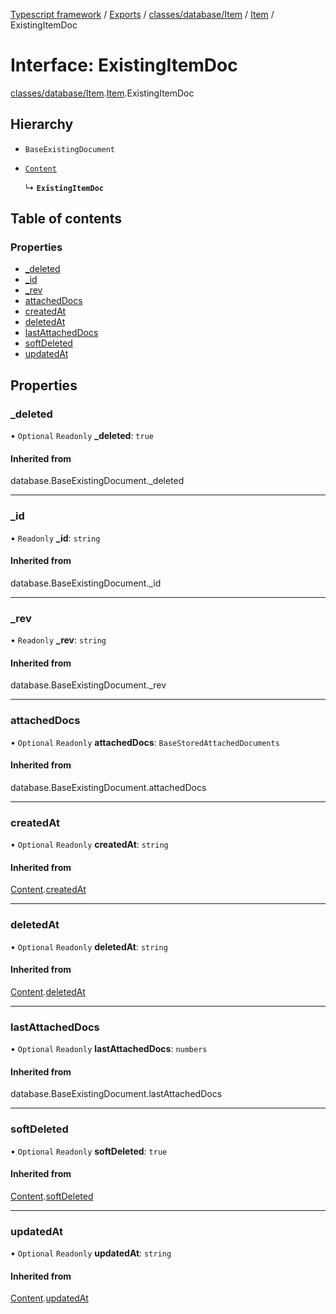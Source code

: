 [Typescript framework](../index.md) / [Exports](../modules.md) / [classes/database/Item](../modules/classes_database_Item.md) / [Item](../modules/classes_database_Item.Item.md) / ExistingItemDoc

# Interface: ExistingItemDoc

[classes/database/Item](../modules/classes_database_Item.md).[Item](../modules/classes_database_Item.Item.md).ExistingItemDoc

## Hierarchy

- `BaseExistingDocument`

- [`Content`](classes_database_Item.Item.Content.md)

  ↳ **`ExistingItemDoc`**

## Table of contents

### Properties

- [\_deleted](classes_database_Item.Item.ExistingItemDoc.md#_deleted)
- [\_id](classes_database_Item.Item.ExistingItemDoc.md#_id)
- [\_rev](classes_database_Item.Item.ExistingItemDoc.md#_rev)
- [attachedDocs](classes_database_Item.Item.ExistingItemDoc.md#attacheddocs)
- [createdAt](classes_database_Item.Item.ExistingItemDoc.md#createdat)
- [deletedAt](classes_database_Item.Item.ExistingItemDoc.md#deletedat)
- [lastAttachedDocs](classes_database_Item.Item.ExistingItemDoc.md#lastattacheddocs)
- [softDeleted](classes_database_Item.Item.ExistingItemDoc.md#softdeleted)
- [updatedAt](classes_database_Item.Item.ExistingItemDoc.md#updatedat)

## Properties

### \_deleted

• `Optional` `Readonly` **\_deleted**: ``true``

#### Inherited from

database.BaseExistingDocument.\_deleted

___

### \_id

• `Readonly` **\_id**: `string`

#### Inherited from

database.BaseExistingDocument.\_id

___

### \_rev

• `Readonly` **\_rev**: `string`

#### Inherited from

database.BaseExistingDocument.\_rev

___

### attachedDocs

• `Optional` `Readonly` **attachedDocs**: `BaseStoredAttachedDocuments`

#### Inherited from

database.BaseExistingDocument.attachedDocs

___

### createdAt

• `Optional` `Readonly` **createdAt**: `string`

#### Inherited from

[Content](classes_database_Item.Item.Content.md).[createdAt](classes_database_Item.Item.Content.md#createdat)

___

### deletedAt

• `Optional` `Readonly` **deletedAt**: `string`

#### Inherited from

[Content](classes_database_Item.Item.Content.md).[deletedAt](classes_database_Item.Item.Content.md#deletedat)

___

### lastAttachedDocs

• `Optional` `Readonly` **lastAttachedDocs**: `numbers`

#### Inherited from

database.BaseExistingDocument.lastAttachedDocs

___

### softDeleted

• `Optional` `Readonly` **softDeleted**: ``true``

#### Inherited from

[Content](classes_database_Item.Item.Content.md).[softDeleted](classes_database_Item.Item.Content.md#softdeleted)

___

### updatedAt

• `Optional` `Readonly` **updatedAt**: `string`

#### Inherited from

[Content](classes_database_Item.Item.Content.md).[updatedAt](classes_database_Item.Item.Content.md#updatedat)
